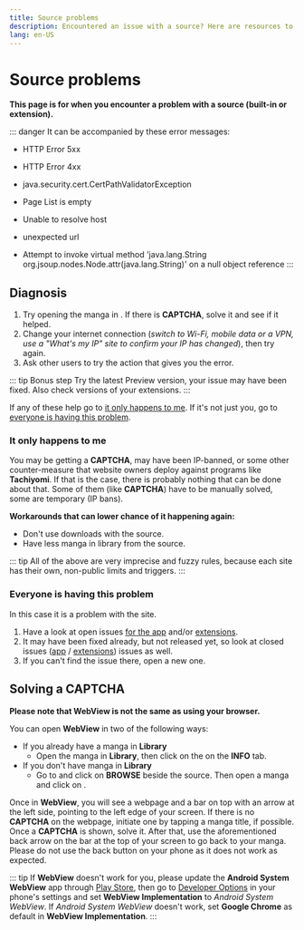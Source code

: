 ```yaml
---
title: Source problems
description: Encountered an issue with a source? Here are resources to help you troubleshoot it.
lang: en-US
---
```


# Source problems

**This page is for when you encounter a problem with a source (built-in or extension).**

::: danger It can be accompanied by these error messages:
+ HTTP Error 5xx
- HTTP Error 4xx
+ java.security.cert.CertPathValidatorException
- Page List is empty
+ Unable to resolve host
- unexpected url
+ Attempt to invoke virtual method 'java.lang.String org.jsoup.nodes.Node.attr(java.lang.String)' on a null object reference
:::

## Diagnosis
1. Try opening the manga in <Navigation item="webview"/>. If there is **CAPTCHA**, solve it and see if it helped.
1. Change your internet connection (*switch to Wi-Fi, mobile data or a VPN, use a "What's my IP" site to confirm your IP has changed*), then try again.
1. Ask other users to try the action that gives you the error.

::: tip Bonus step
Try the latest Preview version, your issue may have been fixed. Also check versions of your extensions.
:::

If any of these help go to [it only happens to me](#it-only-happens-to-me).
If it's not just you, go to [everyone is having this problem](#everyone-is-having-this-problem).

### It only happens to me
You may be getting a **CAPTCHA**, may have been IP-banned, or some other counter-measure that website owners deploy against programs like **Tachiyomi**. If that is the case, there is probably nothing that can be done about that. Some of them (like **CAPTCHA**) have to be manually solved, some are temporary (IP bans).

**Workarounds that can lower chance of it happening again:**
* Don't use downloads with the source.
* Have less manga in library from the source.

::: tip
All of the above are very imprecise and fuzzy rules, because each site has their own, non-public limits and triggers.
:::

### Everyone is having this problem
In this case it is a problem with the site.
1. Have a look at open issues [for the app](https://github.com/inorichi/tachiyomi/issues) and/or [extensions](https://github.com/inorichi/tachiyomi-extensions/issues).
1. It may have been fixed already, but not released yet, so look at closed issues ([app](https://github.com/inorichi/tachiyomi/issues?q=is%3Aissue+is%3Aclosed) / [extensions](https://github.com/inorichi/tachiyomi-extensions/issues?q=is%3Aissue+is%3Aclosed)) issues as well.
1. If you can't find the issue there, open a new one.

## Solving a CAPTCHA <Badge text="0.9.0 +" vertical="middle"/>

**Please note that WebView is not the same as using your browser.**

You can open **WebView** in two of the following ways:

* If you already have a manga in **Library**
	* Open the manga in **Library**, then click on the <Navigation item="webview"/> on the **INFO** tab.
* If you don't have manga in **Library**
	* Go to <Navigation item="browse"/> and click on **BROWSE** beside the source. Then open a manga and click on <Navigation item="webview"/>.

Once in **WebView**, you will see a webpage and a bar on top with an arrow at the left side, pointing to the left edge of your screen.
If there is no **CAPTCHA** on the webpage, initiate one by tapping a manga title, if possible. Once a **CAPTCHA** is shown, solve it. After that, use the aforementioned back arrow on the bar at the top of your screen to go back to your manga. Please do not use the back button on your phone as it does not work as expected.

::: tip
If **WebView** doesn't work for you, please update the **Android System WebView** app through [Play Store](https://play.google.com/store/apps/details?id=com.google.android.WebView), then go to [Developer Options](https://developer.android.com/studio/debug/dev-options) in your phone's settings and set **WebView Implementation** to *Android System WebView*. If *Android System WebView* doesn't work, set **Google Chrome** as default in **WebView Implementation**.
:::

<figure class="centered">
	<img :src="$withBase('/help/guides/source-problems/assets/WebView-Open.png')">
</figure>
